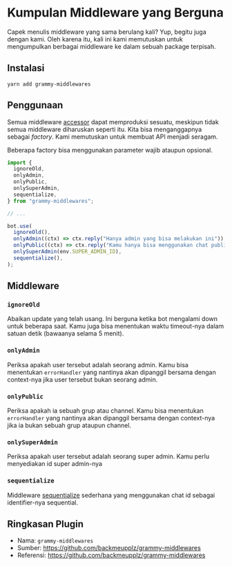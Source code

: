 # Kumpulan Middleware yang Berguna

<TagGroup>
  <Tag type="thirdparty" text="PIHAK KETIGA"/>
  <Tag type="nodejs"/>
</TagGroup>

Capek menulis middleware yang sama berulang kali?
Yup, begitu juga dengan kami.
Oleh karena itu, kali ini kami memutuskan untuk mengumpulkan berbagai middleware ke dalam sebuah package terpisah.

## Instalasi

`yarn add grammy-middlewares`

## Penggunaan

Semua middleware [accessor](https://www.codepolitan.com/sedikit-lebih-dalam-dengan-accessor-dan-mutator-58a192fa846f3/) dapat memproduksi sesuatu, meskipun tidak semua middleware diharuskan seperti itu.
Kita bisa menganggapnya sebagai _factory_.
Kami memutuskan untuk membuat API menjadi seragam.

Beberapa factory bisa menggunakan parameter wajib ataupun opsional.

```typescript
import {
  ignoreOld,
  onlyAdmin,
  onlyPublic,
  onlySuperAdmin,
  sequentialize,
} from "grammy-middlewares";

// ...

bot.use(
  ignoreOld(),
  onlyAdmin((ctx) => ctx.reply("Hanya admin yang bisa melakukan ini")),
  onlyPublic((ctx) => ctx.reply("Kamu hanya bisa menggunakan chat publik")),
  onlySuperAdmin(env.SUPER_ADMIN_ID),
  sequentialize(),
);
```

## Middleware

### `ignoreOld`

Abaikan update yang telah usang.
Ini berguna ketika bot mengalami down untuk beberapa saat.
Kamu juga bisa menentukan waktu timeout-nya dalam satuan detik (bawaanya selama 5 menit).

### `onlyAdmin`

Periksa apakah user tersebut adalah seorang admin.
Kamu bisa menentukan `errorHandler` yang nantinya akan dipanggil bersama dengan context-nya jika user tersebut bukan seorang admin.

### `onlyPublic`

Periksa apakah ia sebuah grup atau channel.
Kamu bisa menentukan `errorHandler` yang nantinya akan dipanggil bersama dengan context-nya jika ia bukan sebuah grup ataupun channel.

### `onlySuperAdmin`

Periksa apakah user tersebut adalah seorang super admin.
Kamu perlu menyediakan id super admin-nya

### `sequentialize`

Middleware [sequentialize](../advanced/scaling.md#concurrency-itu-sulit) sederhana yang menggunakan chat id sebagai identifier-nya sequential.

## Ringkasan Plugin

- Nama: `grammy-middlewares`
- Sumber: <https://github.com/backmeupplz/grammy-middlewares>
- Referensi: <https://github.com/backmeupplz/grammy-middlewares>
